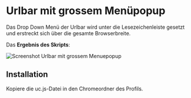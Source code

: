 # Urlbar mit grossem Menüpopup
Das Drop Down Menü der Urlbar wird unter die Lesezeichenleiste gesetzt und erstreckt sich über die gesamte Browserbreite.

Das **Ergebnis des Skripts**:

![Screenshot Urlbar mit grossem Menuepopup](https://github.com/ardiman/userChrome.js/raw/master/urlbarpopupgross/scr_urlbarpopupgro.png)

## Installation
Kopiere die uc.js-Datei in den Chromeordner des Profils.

